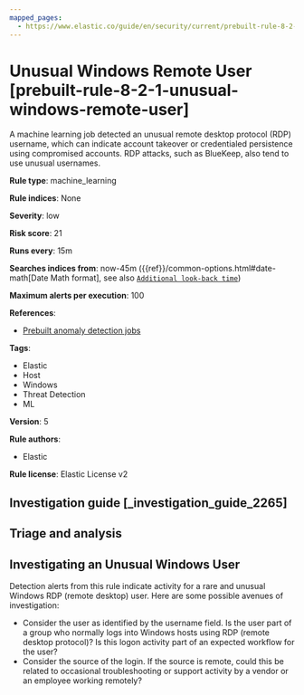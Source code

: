 ```yaml
---
mapped_pages:
  - https://www.elastic.co/guide/en/security/current/prebuilt-rule-8-2-1-unusual-windows-remote-user.html
---
```


# Unusual Windows Remote User [prebuilt-rule-8-2-1-unusual-windows-remote-user]

A machine learning job detected an unusual remote desktop protocol (RDP) username, which can indicate account takeover or credentialed persistence using compromised accounts. RDP attacks, such as BlueKeep, also tend to use unusual usernames.

**Rule type**: machine_learning

**Rule indices**: None

**Severity**: low

**Risk score**: 21

**Runs every**: 15m

**Searches indices from**: now-45m ({{ref}}/common-options.html#date-math[Date Math format], see also [`Additional look-back time`](docs-content://solutions/security/detect-and-alert/create-detection-rule.md#rule-schedule))

**Maximum alerts per execution**: 100

**References**:

* [Prebuilt anomaly detection jobs](docs-content://reference/security/prebuilt-anomaly-detection-jobs.md)

**Tags**:

* Elastic
* Host
* Windows
* Threat Detection
* ML

**Version**: 5

**Rule authors**:

* Elastic

**Rule license**: Elastic License v2

## Investigation guide [_investigation_guide_2265]

## Triage and analysis

## Investigating an Unusual Windows User
Detection alerts from this rule indicate activity for a rare and unusual Windows RDP (remote desktop) user. Here are some possible avenues of investigation:
- Consider the user as identified by the username field. Is the user part of a group who normally logs into Windows hosts using RDP (remote desktop protocol)? Is this logon activity part of an expected workflow for the user?
- Consider the source of the login. If the source is remote, could this be related to occasional troubleshooting or support activity by a vendor or an employee working remotely?

